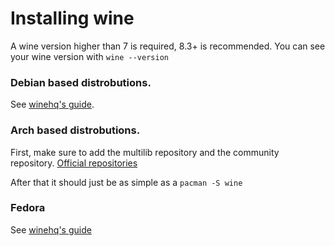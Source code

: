 # Installing wine

A wine version higher than 7 is required, 8.3+ is recommended.
You can see your wine version with `wine --version`

### Debian based distrobutions.

See [winehq's guide](https://wiki.winehq.org/Ubuntu).

### Arch based distrobutions.

First, make sure to add the multilib repository and the community repository. [Official repositories](https://wiki.archlinux.org/title/Official_repositories)

After that it should just be as simple as a `pacman -S wine`

### Fedora

See [winehq's guide](https://wiki.winehq.org/Fedora)
